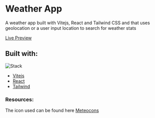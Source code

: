# Weather App

A weather app built with Vitejs, React and Tailwind CSS and that uses geolocation or a user input location to search for weather stats

[Live Preview](https://weather-vite.netlify.app)

## Built with:

![Stack](https://skillicons.dev/icons?i=vite,react,tailwind)

- [Vitejs](https://vitejs.dev/)
- [React](https://reactjs.org/)
- [Tailwind](https://tailwindcss.com/)

### Resources:

The icon used can be found here [Meteocons](https://basmilius.github.io/weather-icons/index-line.html)
